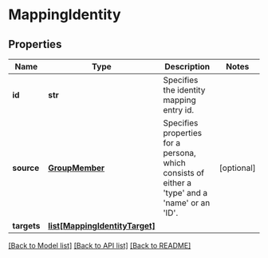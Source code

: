 # MappingIdentity

## Properties
Name | Type | Description | Notes
------------ | ------------- | ------------- | -------------
**id** | **str** | Specifies the identity mapping entry id. | 
**source** | [**GroupMember**](GroupMember.md) | Specifies properties for a persona, which consists of either a &#39;type&#39; and a &#39;name&#39; or an &#39;ID&#39;. | [optional] 
**targets** | [**list[MappingIdentityTarget]**](MappingIdentityTarget.md) |  | 

[[Back to Model list]](../README.md#documentation-for-models) [[Back to API list]](../README.md#documentation-for-api-endpoints) [[Back to README]](../README.md)


